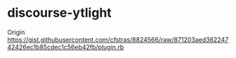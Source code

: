 # discourse-ytlight

Origin https://gist.githubusercontent.com/cfstras/8824566/raw/871203aed36224742426ec1b85cdec1c56eb42fb/plugin.rb
